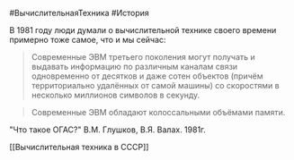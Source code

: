 #ВычислительнаяТехника #История 

В 1981 году люди думали о вычислительной технике своего времени примерно тоже самое, что и мы сейчас:

>Современные ЭВМ третьего поколения могут получать и выдавать информацию по различным каналам связи одновременно от десятков и даже сотен объектов (причём территориально удалённых от самой машины) со скоростями в несколько миллионов символов в секунду.

>Современные ЭВМ обладают колоссальными объёмами памяти.

"Что такое ОГАС?" В.М. Глушков, В.Я. Валах. 1981г.

[[Вычислительная техника в СССР]]